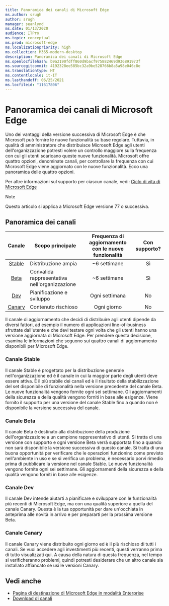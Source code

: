 ```yaml
---
title: Panoramica dei canali di Microsoft Edge
ms.author: srugh
author: srugh
manager: seanlynd
ms.date: 01/13/2020
audience: ITPro
ms.topic: conceptual
ms.prod: microsoft-edge
ms.localizationpriority: high
ms.collection: M365-modern-desktop
description: Panoramica dei canali di Microsoft Edge
ms.openlocfilehash: b9a2190fdff860d9bacf975882469d936891973f
ms.sourcegitcommit: 4192328ee585bc32a9be528766b8a5a98e046c8e
ms.translationtype: HT
ms.contentlocale: it-IT
ms.lasthandoff: 06/25/2021
ms.locfileid: "11617806"
---
```

# <a name="overview-of-the-microsoft-edge-channels"></a>Panoramica dei canali di Microsoft Edge

Uno dei vantaggi della versione successiva di Microsoft Edge è che Microsoft può fornire le nuove funzionalità su base regolare. Tuttavia, in qualità di amministratore che distribuisce Microsoft Edge agli utenti dell'organizzazione potresti volere un controllo maggiore sulla frequenza con cui gli utenti scaricano queste nuove funzionalità. Microsoft offre quattro opzioni, denominate canali, per controllare la frequenza con cui Microsoft Edge viene aggiornato con le nuove funzionalità. Ecco una panoramica delle quattro opzioni.

Per altre informazioni sul supporto per ciascun canale, vedi: [Ciclo di vita di Microsoft Edge](/deployedge/microsoft-edge-support-lifecycle)
  
> [!NOTE]
> Questo articolo si applica a Microsoft Edge versione 77 o successiva.

## <a name="channel-overview"></a>Panoramica dei canali

|Canale|Scopo principale|Frequenza di aggiornamento con le nuove funzionalità|Con supporto?|
|:---:|---|:---:|:---:|
|[Stable](#stable-channel)|Distribuzione ampia|~6 settimane|Sì|
|[Beta](#beta-channel)|Convalida rappresentativa nell'organizzazione|~6 settimane|Sì|
|[Dev](#dev-channel)|Pianificazione e sviluppo|Ogni settimana|No|
|[Canary](#canary-channel)|Contenuto rischioso|Ogni giorno|No|

Il canale di aggiornamento che decidi di distribuire agli utenti dipende da diversi fattori, ad esempio il numero di applicazioni line-of-business sfruttate dall'utente e che devi testare ogni volta che gli utenti hanno una versione aggiornata di Microsoft Edge. Per prendere questa decisione, esamina le informazioni che seguono sui quattro canali di aggiornamento disponibili per Microsoft Edge.

### <a name="stable-channel"></a>Canale Stable

Il canale Stable è progettato per la distribuzione generale nell'organizzazione ed è il canale in cui la maggior parte degli utenti deve essere attiva. È il più stabile dei canali ed è il risultato della stabilizzazione del set disponibile di funzionalità nella versione precedente del canale Beta. Le nuove funzionalità vengono fornite ogni sei settimane. Gli aggiornamenti della sicurezza e della qualità vengono forniti in base alle esigenze. Viene fornito il supporto per una versione del canale Stable fino a quando non è disponibile la versione successiva del canale.

### <a name="beta-channel"></a>Canale Beta

Il canale Beta è destinato alla distribuzione della produzione dell'organizzazione a un campione rappresentativo di utenti. Si tratta di una versione con supporto e ogni versione Beta verrà supportata fino a quando non sarà disponibile la versione successiva di questo canale. Si tratta di una buona opportunità per verificare che le operazioni funzionino come previsto nell'ambiente in uso e se si verifica un problema, è necessario porvi rimedio prima di pubblicare la versione nel canale Stable. Le nuove funzionalità vengono fornite ogni sei settimane. Gli aggiornamenti della sicurezza e della qualità vengono forniti in base alle esigenze.

### <a name="dev-channel"></a>Canale Dev

Il canale Dev intende aiutarti a pianificare e sviluppare con le funzionalità più recenti di Microsoft Edge, ma con una qualità superiore a quella del canale Canary. Questa è la tua opportunità per dare un'occhiata in anteprima alle novità in arrivo e per prepararti per la prossima versione Beta.

### <a name="canary-channel"></a>Canale Canary

Il canale Canary viene distribuito ogni giorno ed è il più rischioso di tutti i canali. Se vuoi accedere agli investimenti più recenti, questi verranno prima di tutto visualizzati qui. A causa della natura di questa frequenza, nel tempo si verificheranno problemi, quindi potresti desiderare che un altro canale sia installato affiancato se usi le versioni Canary.

## <a name="see-also"></a>Vedi anche

- [Pagina di destinazione di Microsoft Edge in modalità Enterprise](https://aka.ms/EdgeEnterprise)
- [Download di canali](https://aka.ms/EdgeEnterprise)
